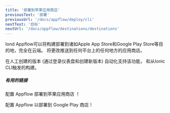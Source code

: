 ```yaml
---
title: '部署到苹果应用商店'
previousText: '部署'
previousUrl: '/docs/appflow/deploy/cli'
nextText: '目标'
nextUrl: '/docs/appflow/destinations/destinations'
---
```


Iond Appflow可以将构建部署到诸如Apple App Store和Google Play Store等目的地，完全在云端。 将更改推送到任何平台上的任何地方的应用商店。

在人工创建的版本 (通过登录仪表盘和创建新版本) 自动化支持该功能， 和从Ionic CLI触发的构建。


##### 有用的链接

<docs-cards> <docs-card header="Setup deploy to Apple App Store" href="/docs/appflow/destinations/apple" icon="/docs/assets/icons/guide-quickstart-icon.png"> <p>配置 Appflow 部署到苹果应用商店 ！</p>
  </docs-card>

  <docs-card header="Setup deploy to Google Play Store" href="/docs/appflow/destinations/google" icon="/docs/assets/icons/guide-quickstart-icon.png"> <p>配置 Appflow 以部署到 Google Play 商店！</p>
  </docs-card>

</docs-cards>
